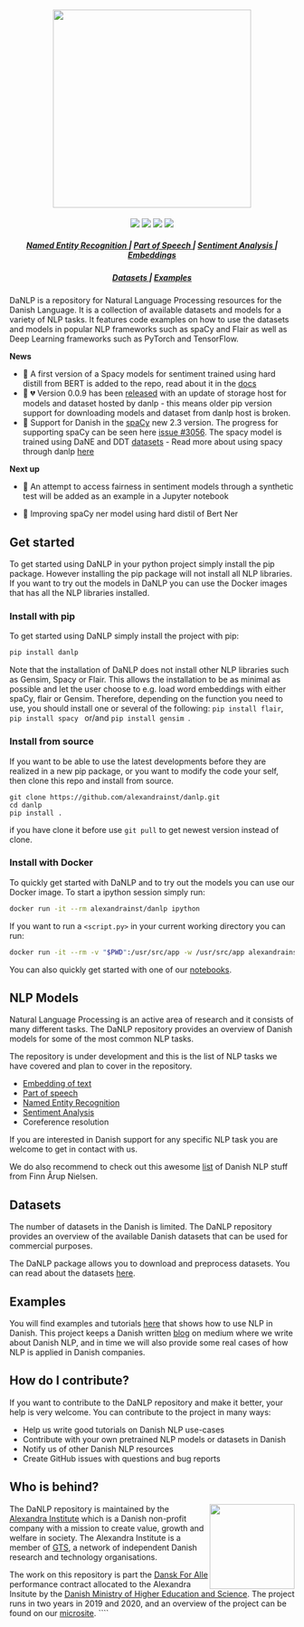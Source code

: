<h1 align="center">
  <img src="https://raw.githubusercontent.com/alexandrainst/danlp/master/docs/imgs/danlp_logo.png"  width="350"  />
</h1>

<div align="center">
  <a href="https://pypi.org/project/danlp/"><img src="https://img.shields.io/pypi/v/danlp.svg"></a>
  <a href="https://travis-ci.org/alexandrainst/danlp"><img src="https://travis-ci.org/alexandrainst/danlp.svg?branch=master"></a>
  <a href="https://coveralls.io/github/alexandrainst/danlp?branch=master"><img src="https://coveralls.io/repos/github/alexandrainst/danlp/badge.svg?branch=master"></a>
  <a href="https://opensource.org/licenses/BSD-3-Clause"><img src="https://img.shields.io/badge/license-BSD%203-blue.svg"></a>
</div>
<div align="center">
  <h5>
    <a href="https://github.com/alexandrainst/danlp/blob/master/docs/models/ner.md">
      Named Entity Recognition
      </a>
      <span> | </span>
    <a href="https://github.com/alexandrainst/danlp/blob/master/docs/models/pos.md">
      Part of Speech
    </a>
    <span> | </span>
    <a href="https://github.com/alexandrainst/danlp/blob/master/docs/models/sentiment_analysis.md">
      Sentiment Analysis
    </a>
      <span> | </span>
    <a href="https://github.com/alexandrainst/danlp/blob/master/docs/models/embeddings.md">
      Embeddings
      </a>
  </h5>
    <h5>
   	 <a href="https://github.com/alexandrainst/danlp/blob/master/docs/datasets.md">
      Datasets
   	 </a>
      <span> | </span>
   	 <a href="https://github.com/alexandrainst/danlp/tree/master/examples">
      Examples
   	 </a>
  </h5>
</div>
DaNLP is a repository for Natural Language Processing resources for the Danish Language. 
It is a collection  of available datasets and models for a variety of NLP tasks.
It features code examples on how to use the datasets and models in popular NLP frameworks such as spaCy and Flair as well as Deep Learning frameworks such as PyTorch and TensorFlow.

**News**
- :paw_prints: A first version of a Spacy models for sentiment trained using hard distill from BERT is added to the repo, read about it in the [docs](https://github.com/alexandrainst/danlp/blob/master/docs/models/sentiment_analysis.md)
- :hotel: :broken_heart:  Version 0.0.9 has been [released](https://github.com/alexandrainst/danlp/releases) with an update of storage host for models and dataset hosted by danlp - this means older pip version support for downloading models and dataset from danlp host is broken. 
- 🚧 Support for Danish in the [spaCy]( https://spacy.io/models/da) new 2.3 version. The progress for supporting spaCy can be seen here [issue #3056](https://github.com/explosion/spaCy/issues/3056). The spacy model is trained using DaNE and DDT [datasets](https://github.com/alexandrainst/danlp/blob/master/docs/datasets.md#danish-dependency-treebank-dane) - Read more about using spacy through danlp [here](https://github.com/alexandrainst/danlp/blob/master/docs/spacy.md)  

  


**Next up**

- :traffic_light: An attempt to access fairness in sentiment models  through a synthetic test will be added as an example in a Jupyter notebook  

- :paw_prints: Improving spaCy ner model using hard distil of Bert Ner



## Get started

To get started using DaNLP in your python project simply install the pip package. However installing the pip package 
will not install all NLP libraries. If you want to try out the models in DaNLP you can use the Docker images
that has all the NLP libraries installed.

### Install with pip
To get started using DaNLP simply install the project with pip:

```bash
pip install danlp 
```

Note that the installation of DaNLP does not install other NLP libraries such as Gensim, Spacy or Flair.
This allows the installation to be as minimal as possible and let the user choose to e.g. load word embeddings with either spaCy, flair or Gensim.  Therefore, depending on the function you need to use, you should install one or several of the following: `pip install flair`, `pip install spacy ` or/and `pip install gensim `.

### Install from source

If you want to be able to use the latest developments before they are realized in a new pip package, or you want to modify the code your self, then clone this repo and install from source. 

```
git clone https://github.com/alexandrainst/danlp.git
cd danlp
pip install . 
```

if you have clone it before use ``git pull`` to get newest version instead of clone.  

### Install with Docker 
To quickly get started with DaNLP and to try out the models you can use our Docker image.
To start a ipython session simply run:
```bash
docker run -it --rm alexandrainst/danlp ipython
```
If you want to run a `<script.py>` in your current working directory you can run:
```bash
docker run -it --rm -v "$PWD":/usr/src/app -w /usr/src/app alexandrainst/danlp python <script.py>
```
You can also quickly get started with one of our [notebooks](/examples).
  ​                   


## NLP Models
Natural Language Processing is an active area of research and it consists of many different tasks. 
The DaNLP repository provides an overview of Danish models for some of the most common NLP tasks.

The repository is under development and this is the list of NLP tasks we have covered and plan to cover in the repository.
-  [Embedding of text](docs/models/embeddings.md)
-  [Part of speech](docs/models/pos.md)
-  [Named Entity Recognition](docs/models/ner.md)
-  [Sentiment Analysis](docs/models/sentiment_analysis.md)
-  Coreference resolution

If you are interested in Danish support for any specific NLP task you are welcome to get in contact with us.

We do also recommend to check out this awesome [list](https://github.com/fnielsen/awesome-danish) of Danish NLP stuff from Finn Årup Nielsen. 

## Datasets
The number of datasets in the Danish is limited. The DaNLP repository provides an overview of the available Danish datasets that can be used for commercial purposes.

The DaNLP package allows you to download and preprocess datasets. You can read about the datasets [here](/docs/datasets.md).

## Examples
You will find examples and tutorials [here](/examples) that shows how to use NLP in Danish. This project keeps a Danish written [blog](https://medium.com/danlp) on medium where we write about Danish NLP, and in time we will also provide some real cases of how NLP is applied in Danish companies.

## How do I contribute?

If you want to contribute to the DaNLP repository and make it better, your help is very welcome. You can contribute to the project in many ways:

- Help us write good tutorials on Danish NLP use-cases
- Contribute with your own pretrained NLP models or datasets in Danish
- Notify us of other Danish NLP resources
- Create GitHub issues with questions and bug reports

## Who is behind?
<img align="right" width="150" src="https://raw.githubusercontent.com/alexandrainst/danlp/master/docs/imgs/alexandra_logo.png">

The DaNLP repository is maintained by the [Alexandra Institute](https://alexandra.dk/uk) which is a Danish non-profit company 
with a mission to create value, growth and welfare in society. The Alexandra Institute is a member of [GTS](https://gts-net.dk/), 
a network of independent Danish research and technology organisations.

The work on this repository is part the [Dansk For Alle](https://bedreinnovation.dk/dansk-alle-0) performance contract 
allocated to the Alexandra Insitute by the [Danish Ministry of Higher Education and Science](https://ufm.dk/en?set_language=en&cl=en). The project runs in two years in 2019 and 2020, and an overview  of the project can be found on our [microsite](https://danlp.alexandra.dk/). ````
